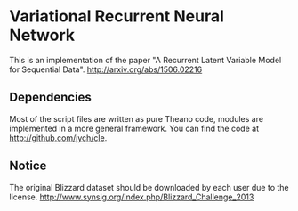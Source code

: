 # Variational Recurrent Neural Network
This is an implementation of the paper "A Recurrent Latent Variable Model for Sequential Data".
http://arxiv.org/abs/1506.02216

Dependencies
------------
Most of the script files are written as pure Theano code, modules are implemented in a more general framework.
You can find the code at http://github.com/jych/cle.

Notice
------
The original Blizzard dataset should be downloaded by each user due to the license.
http://www.synsig.org/index.php/Blizzard_Challenge_2013
